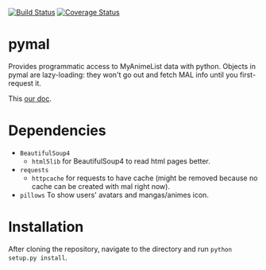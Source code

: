 [![Build Status](https://travis-ci.org/tomerghelber/pymal.svg)](https://travis-ci.org/tomerghelber/pymal)
[![Coverage Status](https://coveralls.io/repos/tomerghelber/pymal/badge.png)](https://coveralls.io/r/tomerghelber/pymal)

pymal
==========
Provides programmatic access to MyAnimeList data with python.
Objects in pymal are lazy-loading: they won't go out and fetch MAL info until you first-request it.

This [our doc](http://pymal.rtfd.org).

Dependencies
===========
* `BeautifulSoup4`
    * `html5lib` for BeautifulSoup4 to read html pages better.
* `requests`
    * `httpcache` for requests to have cache (might be removed because no cache can be created with mal right now).
* `pillows`
 To show users' avatars and mangas/animes icon.

Installation
============
After cloning the repository, navigate to the directory and run `python setup.py install`.
